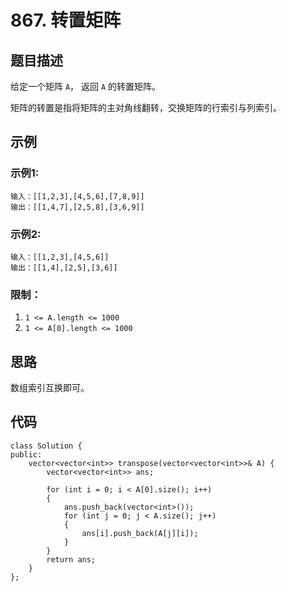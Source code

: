 # 867. 转置矩阵

## 题目描述

给定一个矩阵 `A`， 返回 `A` 的转置矩阵。

矩阵的转置是指将矩阵的主对角线翻转，交换矩阵的行索引与列索引。

## 示例

### 示例1:

```
输入：[[1,2,3],[4,5,6],[7,8,9]]
输出：[[1,4,7],[2,5,8],[3,6,9]]
```

### 示例2:

```
输入：[[1,2,3],[4,5,6]]
输出：[[1,4],[2,5],[3,6]]
```

### 限制：

1. `1 <= A.length <= 1000`
2. `1 <= A[0].length <= 1000`

## 思路

数组索引互换即可。

## 代码

```
class Solution {
public:
    vector<vector<int>> transpose(vector<vector<int>>& A) {
        vector<vector<int>> ans;       

        for (int i = 0; i < A[0].size(); i++)
        {
            ans.push_back(vector<int>());
            for (int j = 0; j < A.size(); j++)
            {
                ans[i].push_back(A[j][i]);
            }
        }
        return ans;
    }
};
```

